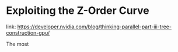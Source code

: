 # Exploiting the Z-Order Curve
link: https://developer.nvidia.com/blog/thinking-parallel-part-iii-tree-construction-gpu/

The most 